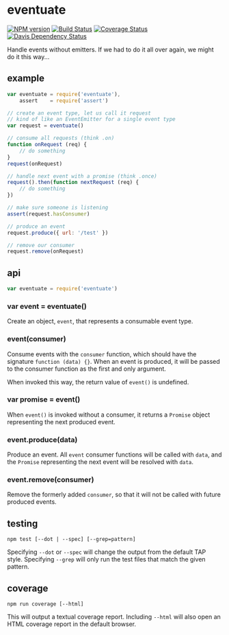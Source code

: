 # eventuate

[![NPM version](https://badge.fury.io/js/eventuate.png)](http://badge.fury.io/js/eventuate)
[![Build Status](https://travis-ci.org/jasonpincin/eventuate.svg?branch=master)](https://travis-ci.org/jasonpincin/eventuate)
[![Coverage Status](https://coveralls.io/repos/jasonpincin/eventuate/badge.png?branch=master)](https://coveralls.io/r/jasonpincin/eventuate?branch=master)
[![Davis Dependency Status](https://david-dm.org/jasonpincin/eventuate.png)](https://david-dm.org/jasonpincin/eventuate)

Handle events without emitters. If we had to do it all over again, we might do it this way...

## example

```javascript
var eventuate = require('eventuate'),
    assert    = require('assert')

// create an event type, let us call it request
// kind of like an EventEmitter for a single event type
var request = eventuate()

// consume all requests (think .on)
function onRequest (req) {
    // do something
}
request(onRequest)

// handle next event with a promise (think .once)
request().then(function nextRequest (req) {
    // do something
})

// make sure someone is listening
assert(request.hasConsumer)

// produce an event
request.produce({ url: '/test' })

// remove our consumer
request.remove(onRequest)
```

## api

```javascript
var eventuate = require('eventuate')
```

### var event = eventuate()

Create an object, `event`, that represents a consumable event type.

### event(consumer)

Consume events with the `consumer` function, which should have the signature 
`function (data) {}`. When an event is produced, it will be passed to the consumer 
function as the first and only argument. 

When invoked this way, the return value of `event()` is undefined.

### var promise = event()

When `event()` is invoked without a consumer, it returns a `Promise` object 
representing the next produced event.

### event.produce(data)

Produce an event. All `event` consumer functions will be called with `data`, and 
the `Promise` representing the next event will be resolved with `data`.

### event.remove(consumer)

Remove the formerly added `consumer`, so that it will not be called with future produced 
events.


## testing

`npm test [--dot | --spec] [--grep=pattern]`

Specifying `--dot` or `--spec` will change the output from the default TAP style. 
Specifying `--grep` will only run the test files that match the given pattern.

## coverage

`npm run coverage [--html]`

This will output a textual coverage report. Including `--html` will also open 
an HTML coverage report in the default browser.
